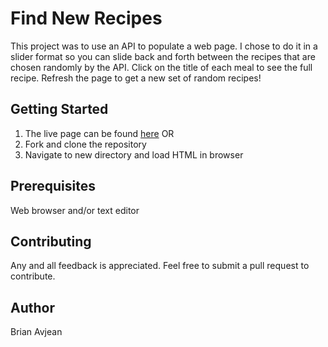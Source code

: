 # Find New Recipes

This project was to use an API to populate a web page. I chose to do it in a slider format so you can slide back and forth between the recipes that are chosen randomly by the API. Click on the title of each meal to see the full recipe. Refresh the page to get a new set of random recipes!

## Getting Started

1. The live page can be found [here](https://bavjean.github.io/ui-pattern-project/lib/) OR
2. Fork and clone the repository
3. Navigate to new directory and load HTML in browser

## Prerequisites

Web browser and/or text editor


## Contributing

Any and all feedback is appreciated. Feel free to submit a pull request to contribute.

## Author

Brian Avjean